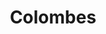 ---
order: 6
thumbnail: /images/architects-and-developers/portfolio/colombes/thumbnail.jpg
title: Colombes
credit: LVB
slides:
  - image: /images/architects-and-developers/portfolio/colombes/slide-1.jpg
    type: image
    proportion: video
  - image: /images/architects-and-developers/portfolio/colombes/slide-2.jpg
    type: image
    proportion: video
---